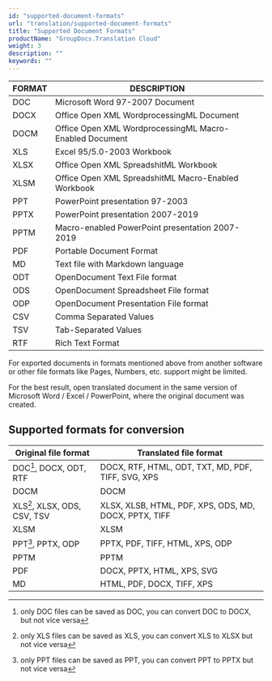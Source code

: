 ```yaml
---
id: "supported-document-formats"
url: "translation/supported-document-formats"
title: "Supported Document Formats"
productName: "GroupDocs.Translation Cloud"
weight: 3
description: ""
keywords: ""
---
```


|FORMAT|DESCRIPTION|
|---|---|
|DOC|Microsoft Word 97-2007 Document|
|DOCX|Office Open XML WordprocessingML Document|
|DOCM|Office Open XML WordprocessingML Macro-Enabled Document|
|XLS|Excel 95/5.0-2003 Workbook|
|XLSX|Office Open XML SpreadshitML Workbook|
|XLSM|Office Open XML SpreadshitML Macro-Enabled Workbook|
|PPT|PowerPoint presentation 97-2003|
|PPTX|PowerPoint presentation 2007-2019|
|PPTM|Macro-enabled PowerPoint presentation 2007-2019|
|PDF|Portable Document Format|
|MD|Text file with Markdown language|
|ODT|OpenDocument Text File format|
|ODS|OpenDocument Spreadsheet File format|
|ODP|OpenDocument Presentation File format|
|CSV|Comma Separated Values|
|TSV|Tab-Separated Values|
|RTF|Rich Text Format|


For exported documents in formats mentioned above from another software or other file formats like Pages, Numbers, etc. support might be limited.

For the best result, open translated document in the same version of Microsoft Word / Excel / PowerPoint, where the original document was created.

## Supported formats for conversion
|Original file format|Translated file format|
|---|---|
|DOC[^1], DOCX, ODT, RTF|DOCX, RTF, HTML, ODT, TXT, MD, PDF, TIFF, SVG, XPS|
|DOCM|DOCM|
|XLS[^2], XLSX, ODS, CSV, TSV|XLSX, XLSB, HTML, PDF, XPS, ODS, MD, DOCX, PPTX, TIFF|
|XLSM|XLSM|
|PPT[^3], PPTX, ODP|PPTX, PDF, TIFF, HTML, XPS, ODP|
|PPTM|PPTM|
|PDF|DOCX, PPTX, HTML, XPS, SVG|
|MD|HTML, PDF, DOCX, TIFF, XPS|
[^1]: only DOC files can be saved as DOC, you can convert DOC to DOCX, but not vice versa 
[^2]: only XLS files can be saved as XLS, you can convert XLS to XLSX but not vice versa
[^3]: only PPT files can be saved as PPT, you can convert PPT to PPTX but not vice versa  